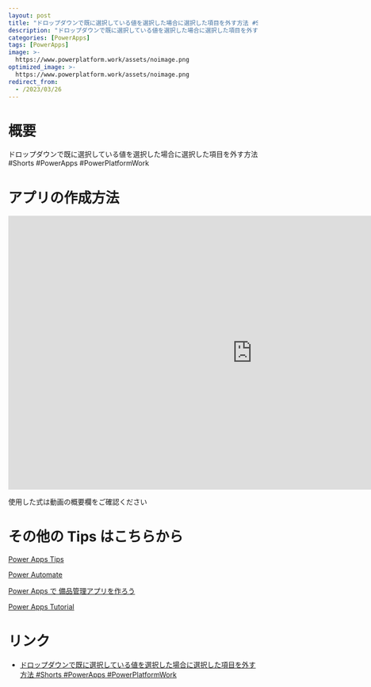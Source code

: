 ```yaml
---
layout: post
title: "ドロップダウンで既に選択している値を選択した場合に選択した項目を外す方法 #Shorts #PowerApps #PowerPlatformWork"
description: "ドロップダウンで既に選択している値を選択した場合に選択した項目を外す方法 #Shorts #PowerApps #PowerPlatformWorkを動画で分かりやすく解説"
categories: [PowerApps]
tags: [PowerApps]
image: >-
  https://www.powerplatform.work/assets/noimage.png
optimized_image: >-
  https://www.powerplatform.work/assets/noimage.png
redirect_from:
  - /2023/03/26
---
```



#  概要

ドロップダウンで既に選択している値を選択した場合に選択した項目を外す方法 #Shorts #PowerApps #PowerPlatformWork


# アプリの作成方法

<iframe width="983" height="553" src="https://www.youtube.com/embed/sfB5_p6K7KM" title="YouTube video player" frameborder="0" allow="accelerometer; autoplay; clipboard-write; encrypted-media; gyroscope; picture-in-picture" allowfullscreen></iframe>


使用した式は動画の概要欄をご確認ください


# その他の Tips はこちらから

[Power Apps Tips](https://www.youtube.com/watch?v=VrAQf3JQ7yM&list=PLVhFi1fb3DqakSLVMn22DDcySXh9jtzi- )


[Power Automate](https://www.youtube.com/watch?v=-YnJYT0ASEM&list=PLVhFi1fb3Dqbzic6GieqnLFgD3aTj-eHA)


[Power Apps で 備品管理アプリを作ろう](https://www.youtube.com/playlist?list=PLVhFi1fb3DqZM3HKb8Hea6XEL96990Fyn)


[Power Apps Tutorial](https://www.youtube.com/playlist?list=PLVhFi1fb3DqalxpL974VvAJvV4iWoSbe_)


# リンク


- [ドロップダウンで既に選択している値を選択した場合に選択した項目を外す方法 #Shorts #PowerApps #PowerPlatformWork](https://www.youtube.com/watch?v=sfB5_p6K7KM)

